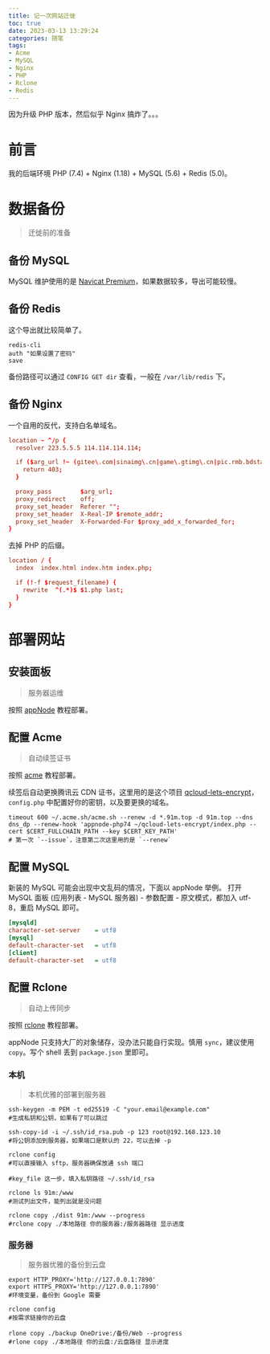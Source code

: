 ```yaml
---
title: 记一次网站迁徙
toc: true
date: 2023-03-13 13:29:24
categories: 随笔
tags:
- Acme
- MySQL
- Nginx
- PHP
- Rclone
- Redis
---
```

因为升级 PHP 版本，然后似乎 Nginx 搞炸了。。。
<!-- more -->

# 前言

我的后端环境 PHP (7.4) + Nginx (1.18) + MySQL (5.6) + Redis (5.0)。

# 数据备份
> 迁徙前的准备

## 备份 MySQL

MySQL 维护使用的是 [Navicat Premium](https://www.navicat.com.cn)，如果数据较多，导出可能较慢。

## 备份 Redis

这个导出就比较简单了。

``` shell
redis-cli
auth "如果设置了密码"
save
```

备份路径可以通过 `CONFIG GET dir` 查看，一般在 `/var/lib/redis` 下。

## 备份 Nginx

一个自用的反代，支持白名单域名。

``` conf
location ~ ^/p {
  resolver 223.5.5.5 114.114.114.114;

  if ($arg_url !~ (gitee\.com|sinaimg\.cn|game\.gtimg\.cn|pic.rmb.bdstatic.com|api\.github\.com|opengraph\.githubassets\.com)) {
    return 403;
  }

  proxy_pass        $arg_url;
  proxy_redirect    off;
  proxy_set_header	Referer "";
  proxy_set_header	X-Real-IP $remote_addr;
  proxy_set_header	X-Forwarded-For $proxy_add_x_forwarded_for;
}
```

去掉 PHP 的后缀。

``` conf
location / {
  index  index.html index.htm index.php;

  if (!-f $request_filename) {
    rewrite  ^(.*)$ $1.php last;
  }
}
```

# 部署网站

## 安装面板
> 服务器运维

按照 [appNode](https://www.appnode.com/install) 教程部署。

## 配置 Acme
> 自动续签证书

按照 [acme](https://github.com/acmesh-official/acme.sh/wiki/%E8%AF%B4%E6%98%8E) 教程部署。

续签后自动更换腾讯云 CDN 证书，这里用的是这个项目 [qcloud-lets-encrypt](https://github.com/idawnlight/qcloud-lets-encrypt)，`config.php` 中配置好你的密钥，以及要更换的域名。

``` shell
timeout 600 ~/.acme.sh/acme.sh --renew -d *.91m.top -d 91m.top --dns dns_dp --renew-hook 'appnode-php74 ~/qcloud-lets-encrypt/index.php --cert $CERT_FULLCHAIN_PATH --key $CERT_KEY_PATH'
# 第一次 `--issue`，注意第二次这里用的是 `--renew`
```

## 配置 MySQL

新装的 MySQL 可能会出现中文乱码的情况，下面以 appNode 举例。
打开 MySQL 面板 (应用列表 - MySQL 服务器) - 参数配置 - 原文模式，都加入 utf-8，重启 MySQL 即可。

``` ini
[mysqld]
character-set-server 	= utf8
[mysql]
default-character-set	= utf8
[client]
default-character-set	= utf8
```

## 配置 Rclone
> 自动上传同步

按照 [rclone](https://rclone.org/install) 教程部署。

appNode 只支持大厂的对象储存，没办法只能自行实现。慎用 `sync`，建议使用 `copy`。写个 shell 丢到 `package.json` 里即可。

### 本机
> 本机优雅的部署到服务器

``` shell
ssh-keygen -m PEM -t ed25519 -C "your.email@example.com"
#生成私钥和公钥，如果有了可以跳过

ssh-copy-id -i ~/.ssh/id_rsa.pub -p 123 root@192.168.123.10
#将公钥添加到服务器，如果端口是默认的 22，可以去掉 -p

rclone config
#可以直接输入 sftp，服务器确保放通 ssh 端口

#key_file 这一步，填入私钥路径 ~/.ssh/id_rsa

rclone ls 91m:/www
#测试列出文件，能列出就是没问题

rclone copy ./dist 91m:/www --progress
#rclone copy ./本地路径 你的服务器:/服务器路径 显示进度
```

### 服务器
> 服务器优雅的备份到云盘

``` shell
export HTTP_PROXY='http://127.0.0.1:7890'
export HTTPS_PROXY='http://127.0.0.1:7890'
#环境变量，备份到 Google 需要

rclone config
#按需求链接你的云盘

rlone copy ./backup OneDrive:/备份/Web --progress
#rlone copy ./本地路径 你的云盘:/云盘路径 显示进度
```